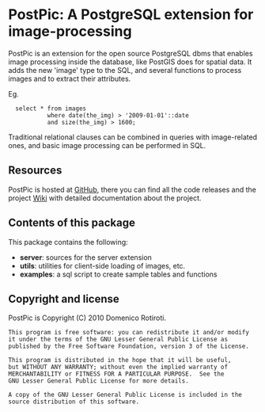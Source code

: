 PostPic: A PostgreSQL extension for image-processing
====================================================

PostPic is an extension for the open source PostgreSQL dbms that enables
image processing inside the database, like PostGIS does for spatial data.
It adds the new 'image' type to the SQL, and several functions to process
images and to extract their attributes.

Eg.

      select * from images 
               where date(the_img) > '2009-01-01'::date
               and size(the_img) > 1600;

Traditional relational clauses can be combined in queries with image-related
ones, and basic image processing can be performed in SQL.


Resources
---------

PostPic is hosted at [GitHub](http://github.com/drotiro/postpic), 
there you can find all the code releases and the project 
[Wiki](http://wiki.github.com/drotiro/postpic/>) 
with detailed documentation about the project.


Contents of this package
------------------------

This package contains the following:

 * __server__: sources for the server extension
 * __utils__: utilities for client-side loading of images, etc.
 * __examples__: a sql script to create sample tables and functions


Copyright and license
---------------------

PostPic is Copyright (C) 2010 Domenico Rotiroti.

    This program is free software: you can redistribute it and/or modify
    it under the terms of the GNU Lesser General Public License as
    published by the Free Software Foundation, version 3 of the License.

    This program is distributed in the hope that it will be useful,
    but WITHOUT ANY WARRANTY; without even the implied warranty of
    MERCHANTABILITY or FITNESS FOR A PARTICULAR PURPOSE.  See the
    GNU Lesser General Public License for more details.

    A copy of the GNU Lesser General Public License is included in the
    source distribution of this software.
